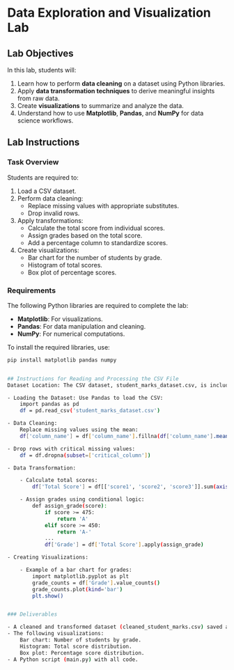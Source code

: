 # Data Exploration and Visualization Lab

## Lab Objectives
In this lab, students will:
1. Learn how to perform **data cleaning** on a dataset using Python libraries.
2. Apply **data transformation techniques** to derive meaningful insights from raw data.
3. Create **visualizations** to summarize and analyze the data.
4. Understand how to use **Matplotlib**, **Pandas**, and **NumPy** for data science workflows.


## Lab Instructions
### Task Overview
Students are required to:
1. Load a CSV dataset.
2. Perform data cleaning:
   - Replace missing values with appropriate substitutes.
   - Drop invalid rows.
3. Apply transformations:
   - Calculate the total score from individual scores.
   - Assign grades based on the total score.
   - Add a percentage column to standardize scores.
4. Create visualizations:
   - Bar chart for the number of students by grade.
   - Histogram of total scores.
   - Box plot of percentage scores.


### Requirements
The following Python libraries are required to complete the lab:
- **Matplotlib**: For visualizations.
- **Pandas**: For data manipulation and cleaning.
- **NumPy**: For numerical computations.

To install the required libraries, use:
```bash
pip install matplotlib pandas numpy


## Instructions for Reading and Processing the CSV File
Dataset Location: The CSV dataset, student_marks_dataset.csv, is included in the repository. Download it if working locally.

- Loading the Dataset: Use Pandas to load the CSV:
	import pandas as pd
	df = pd.read_csv('student_marks_dataset.csv')

- Data Cleaning:
	Replace missing values using the mean:
	df['column_name'] = df['column_name'].fillna(df['column_name'].mean())

- Drop rows with critical missing values:
	df = df.dropna(subset=['critical_column'])

- Data Transformation:

	- Calculate total scores:
		df['Total Score'] = df[['score1', 'score2', 'score3']].sum(axis=1)

	- Assign grades using conditional logic:
		def assign_grade(score):
			if score >= 475:
				return 'A'
			elif score >= 450:
				return 'A-'
			...
			df['Grade'] = df['Total Score'].apply(assign_grade)

- Creating Visualizations:

	- Example of a bar chart for grades:
		import matplotlib.pyplot as plt
		grade_counts = df['Grade'].value_counts()
		grade_counts.plot(kind='bar')
		plt.show()


### Deliverables

- A cleaned and transformed dataset (cleaned_student_marks.csv) saved after processing.
- The following visualizations:
	Bar chart: Number of students by grade.
	Histogram: Total score distribution.
	Box plot: Percentage score distribution.
- A Python script (main.py) with all code.
